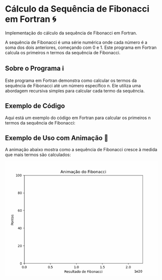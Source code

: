 # Cálculo da Sequência de Fibonacci em Fortran 🌀

Implementação do cálculo da sequência de Fibonacci em Fortran.

A sequência de Fibonacci é uma série numérica onde cada número é a soma dos dois anteriores, começando com 0 e 1. Este programa em Fortran calcula os primeiros n termos da sequência de Fibonacci.

## Sobre o Programa ℹ️

Este programa em Fortran demonstra como calcular os termos da sequência de Fibonacci até um número específico n. Ele utiliza uma abordagem recursiva simples para calcular cada termo da sequência.

## Exemplo de Código

Aqui está um exemplo do código em Fortran para calcular os primeiros n termos da sequência de Fibonacci:

## Exemplo de Uso com Animação 🎥

A animação abaixo mostra como a sequência de Fibonacci cresce à medida que mais termos são calculados:

![Fibonacci Animation](./Fibonacci.gif)

